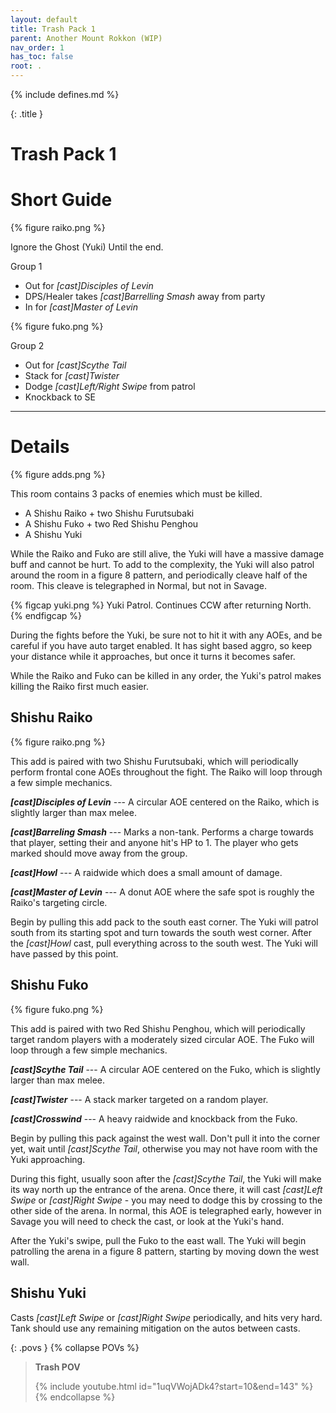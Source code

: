 ```yaml
---
layout: default
title: Trash Pack 1
parent: Another Mount Rokkon (WIP)
nav_order: 1
has_toc: false
root: .
---
```


{% include defines.md %}

{: .title }
# Trash Pack 1

# Short Guide

{% figure raiko.png %}

Ignore the Ghost (Yuki) Until the end.

Group 1

* Out for *[cast]Disciples of Levin*
* DPS/Healer takes *[cast]Barrelling Smash* away from party
* In for *[cast]Master of Levin*

<div class="clear"></div>

{% figure fuko.png %}

Group 2

* Out for *[cast]Scythe Tail*
* Stack for *[cast]Twister*
* Dodge *[cast]Left/Right Swipe* from patrol
* Knockback to SE

-----

# Details

{% figure adds.png %}

This room contains 3 packs of enemies which must be killed.

* A Shishu Raiko + two Shishu Furutsubaki
* A Shishu Fuko + two Red Shishu Penghou
* A Shishu Yuki

While the Raiko and Fuko are still alive, the Yuki will have a massive damage
buff and cannot be hurt. To add to the complexity, the Yuki will also patrol
around the room in a figure 8 pattern, and periodically cleave half of the room.
This cleave is telegraphed in Normal, but not in Savage.

{% figcap yuki.png %}
Yuki Patrol. Continues CCW after returning North.
{% endfigcap %}

During the fights before the Yuki, be sure not to hit it with any AOEs, and be
careful if you have auto target enabled. It has sight based aggro, so keep your
distance while it approaches, but once it turns it becomes safer.

While the Raiko and Fuko can be killed in any order, the Yuki's patrol makes
killing the Raiko first much easier.

## Shishu Raiko

{% figure raiko.png %}

This add is paired with two Shishu Furutsubaki, which will periodically perform
frontal cone AOEs throughout the fight. The Raiko will loop through a few simple
mechanics.

***[cast]Disciples of Levin*** --- A circular AOE centered on the Raiko, which
is slightly larger than max melee.

***[cast]Barreling Smash*** --- Marks a non-tank. Performs a charge towards that
player, setting their and anyone hit's HP to 1. The player who gets marked
should move away from the group.

***[cast]Howl*** --- A raidwide which does a small amount of damage.

***[cast]Master of Levin*** --- A donut AOE where the safe spot is roughly the
Raiko's targeting circle.

Begin by pulling this add pack to the south east corner. The Yuki will patrol
south from its starting spot and turn towards the south west corner. After the
*[cast]Howl* cast, pull everything across to the south west. The Yuki will have
passed by this point.

## Shishu Fuko

{% figure fuko.png %}

This add is paired with two Red Shishu Penghou, which will periodically target
random players with a moderately sized circular AOE. The Fuko will loop through
a few simple mechanics.

***[cast]Scythe Tail*** --- A circular AOE centered on the Fuko, which is
slightly larger than max melee.

***[cast]Twister*** --- A stack marker targeted on a random player.

***[cast]Crosswind*** --- A heavy raidwide and knockback from the Fuko.

Begin by pulling this pack against the west wall. Don't pull it into the corner
yet, wait until *[cast]Scythe Tail*, otherwise you may not have room with the
Yuki approaching.

During this fight, usually soon after the *[cast]Scythe Tail*, the Yuki will
make its way north up the entrance of the arena. Once there, it will cast
*[cast]Left Swipe* or *[cast]Right Swipe* - you may need to dodge this by
crossing to the other side of the arena. In normal, this AOE is telegraphed
early, however in Savage you will need to check the cast, or look at the Yuki's
hand.

After the Yuki's swipe, pull the Fuko to the east wall. The Yuki will begin
patrolling the arena in a figure 8 pattern, starting by moving down the
west wall.

## Shishu Yuki

Casts *[cast]Left Swipe* or *[cast]Right Swipe* periodically, and hits very
hard. Tank should use any remaining mitigation on the autos between casts.

{: .povs }
{% collapse POVs %}
> **Trash POV**
>
> {% include youtube.html id="1uqVWojADk4?start=10&end=143" %}
{% endcollapse %}
